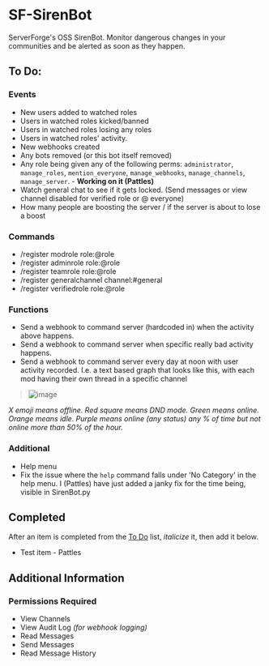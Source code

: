 # SF-SirenBot
ServerForge's OSS SirenBot. Monitor dangerous changes in your communities and be alerted as soon as they happen.

## To Do: 
### Events
* New users added to watched roles
* Users in watched roles kicked/banned
* Users in watched roles losing any roles
* Users in watched roles' activity.
* New webhooks created
* Any bots removed (or this bot itself removed)
* Any role being given any of the following perms: `administrator`, `manage_roles`, `mention_everyone`, `manage_webhooks`, `manage_channels`, `manage_server`. - **Working on it (Pattles)**
* Watch general chat to see if it gets locked. (Send messages or view channel disabled for verified role or @ everyone)
* How many people are boosting the server / if the server is about to lose a boost

### Commands
* /register modrole role:@role
* /register adminrole role:@role
* /register teamrole role:@role
* /register generalchannel channel:#general
* /register verifiedrole role:@role

### Functions
* Send a webhook to command server (hardcoded in) when the activity above happens.
* Send a webhook to command server when specific really bad activity happens.
* Send a webhook to command server every day at noon with user activity recorded. I.e. a text based graph that looks like this, with each mod having their own thread in a specific channel

> ![image](https://user-images.githubusercontent.com/57507687/217126127-9deee77d-3df3-4e3d-baef-0bff8cb2a7f5.png)

*X emoji means offline. Red square means DND mode. Green means online. Orange means idle. Purple means online (any status) any % of time but not online more than 50% of the hour.*

### Additional
* Help menu
* Fix the issue where the `help` command falls under 'No Category' in the help menu. I (Pattles) have just added a janky fix for the time being, visible in SirenBot.py

## Completed
After an item is completed from the [To Do](https://github.com/ping-Toven/SF-SirenBot/blob/main/README.md#to-do) list, *italicize* it, then add it below.
* Test item - Pattles

## Additional Information
### Permissions Required
* View Channels
* View Audit Log *(for webhook logging)*
* Read Messages
* Send Messages
* Read Message History
